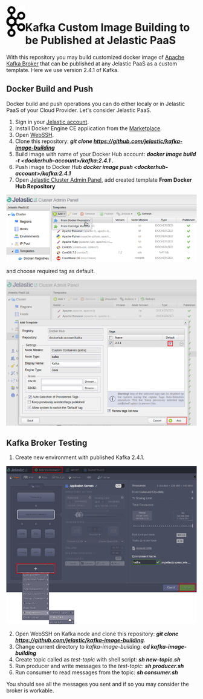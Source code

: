 <img align="left" width="50" src="images/kafka.png">

# Kafka Custom Image Building to be Published at Jelastic PaaS

With this repository you may build customized docker image of [Apache Kafka Broker](https://kafka.apache.org/) that can be published at any Jelastic PaaS as a custom template.
Here we use version 2.4.1 of Kafka.

## Docker Build and Push

Docker build and push operations you can do either localy or in Jelastic PaaS of your Cloud Provider. Let's consider Jelastic PaaS.  

1. Sign in your [Jelastic account](https://jelastic.com/blog/docker-engine-automatic-install-swarm-connect/).
2. Install Docker Engine CE application from the [Marketplace]().
3. Open [WebSSH](https://docs.jelastic.com/web-ssh-client).
4. Clone this repository:
***git clone https://github.com/jelastic/kafka-image-building***
5. Build image with name of your Docker Hub account:
***docker image build -t <dockerhub-account\>/kafka:2.4.1 .***
6. Push image to Docker Hub 
***docker image push <dockerhub-account\>/kafka:2.4.1***
7. Open [Jelastic Cluster Admin Panel](https://ops-docs.jelastic.com/jca-introduction), add created template **From Docker Hub Repository**

<p align="left"> 
<img src="images/templates.png" width="518">
</p>
and choose required tag as default.  
  
<p align="left"> 
<img src="images/templateadd.png" width="517">
</p>

## Kafka Broker Testing

1. Create new environment with published Kafka 2.4.1.

<p align="left"> 
<img src="images/kafka-new-env.png" width="647">
</p>

2. Open WebSSH on Kafka node and clone this repository:
***git clone https://github.com/jelastic/kafka-image-building***. 
3. Change current directory to *kafka-image-building*:
***cd kafka-image-building***
4. Create topic called as *test-topic* with shell script: 
 ***sh new-topic.sh***
5. Run producer and write messages to the *test-topic*:
 ***sh producer.sh***
6. Run consumer to read messages from the topic:
  ***sh consumer.sh***
  
 You should see all the messages you sent and if so you may consider the broker is workable.
  